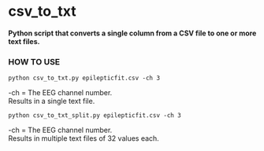 # csv_to_txt

**Python script that converts a single column from a CSV file to one or more text files.**

### HOW TO USE

`python csv_to_txt.py epilepticfit.csv -ch 3  `

-ch = The EEG channel number.
<br>
Results in a single text file.

`python csv_to_txt_split.py epilepticfit.csv -ch 3  `

-ch = The EEG channel number.
<br>
Results in multiple text files of 32 values each.

